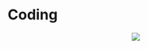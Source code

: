 <div align=left>
<h1>Coding</h1>
</div>
<div align=center>
<img src="https://media1.tenor.com/m/g-01rYWiNC8AAAAd/kiryu-yakuza.gif">
</div>
